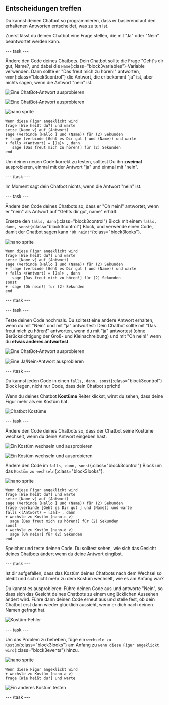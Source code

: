 ## Entscheidungen treffen

Du kannst deinen Chatbot so programmieren, dass er basierend auf den erhaltenen Antworten entscheidet, was zu tun ist.

Zuerst lässt du deinen Chatbot eine Frage stellen, die mit "Ja" oder "Nein" beantwortet werden kann.

--- task ---

Ändere den Code deines Chatbots. Dein Chatbot sollte die Frage "Geht's dir gut, Name?, und dabei die `Name`{:class="block3variables"}-Variable verwenden. Dann sollte er "Das freut mich zu hören!" antworten, `wenn`{:class="block3control"} die Antwort, die er bekommt "ja" ist, aber nichts sagen, wenn die Antwort "nein" ist.

![Eine ChatBot-Antwort ausprobieren](images/chatbot-if-test1-annotated.png)

![Eine ChatBot-Antwort ausprobieren](images/chatbot-if-test2.png)

![nano sprite](images/nano-sprite.png)

```blocks3
Wenn diese Figur angeklickt wird
frage [Wie heißt du?] und warte
setze [Name v] auf (Antwort)
sage (verbinde [Hallo ] und (Name)) für (2) Sekunden
+ frage (verbinde [Geht es Dir gut ] und (Name)) und warte
+ falls <(Antwort) = [Ja]> , dann 
   sage [Das freut mich zu hören!] für (2) Sekunden
end
```

Um deinen neuen Code korrekt zu testen, solltest Du ihn **zweimal** ausprobieren, einmal mit der Antwort "ja" und einmal mit "nein".

--- /task ---

Im Moment sagt dein Chatbot nichts, wenn die Antwort "nein" ist.

--- task ---

Ändere den Code deines Chatbots so, dass er "Oh nein!" antwortet, wenn er "nein" als Antwort auf "Gehts dir gut, name" erhält.

Ersetze den `falls, dann`{:class="block3control"} Block mit einem `falls, dann, sonst`{:class="block3control"} Block, und verwende einen Code, damit der Chatbot sagen kann `"Oh nein!"`{:class="block3looks"}.

![nano sprite](images/nano-sprite.png)

```blocks3
Wenn diese Figur angeklickt wird
frage [Wie heißt du?] und warte
setze [Name v] auf (Antwort)
sage (verbinde [Hallo ] und (Name)) für (2) Sekunden
+ frage (verbinde [Geht es Dir gut ] und (Name)) und warte
+ falls <(Antwort) = [Ja]> , dann 
   sage [Das freut mich zu hören!] für (2) Sekunden
sonst 
+  sage [Oh nein!] für (2) Sekunden
end
```

--- /task ---

--- task ---

Teste deinen Code nochmals. Du solltest eine andere Antwort erhalten, wenn du mit "Nein" und mit "ja" antwortest: Dein Chatbot sollte mit "Das freut mich zu hören!" antworten, wenn du mit "ja" antwortest (ohne Berücksichtigung der Groß- und Kleinschreibung) und mit "Oh nein!" wenn du **etwas anderes antwortest**.

![Eine ChatBot-Antwort ausprobieren](images/chatbot-if-test2.png)

![Eine Ja/Nein-Antwort ausprobieren](images/chatbot-if-else-test.png)

--- /task ---

Du kannst jeden Code in einen `falls, dann, sonst`{:class="block3control"} Block legen, nicht nur Code, dass dein Chatbot spricht!

Wenn du deines Chatbot **Kostüme** Reiter klickst, wirst du sehen, dass deine Figur mehr als ein Kostüm hat.

![Chatbot Kostüme](images/chatbot-costume-view-annotated.png)

--- task ---

Ändere den Code deines Chatbots so, dass der Chatbot seine Kostüme wechselt, wenn du deine Antwort eingeben hast.

![Ein Kostüm wechseln und ausprobieren](images/chatbot-costume-test1.png)

![Ein Kostüm wechseln und ausprobieren](images/chatbot-costume-test2.png)

Ändere den Code im `falls, dann, sonst`{:class="block3control"} Block um das `Kostüm zu wechseln`{:class="block3looks"}.

![nano sprite](images/nano-sprite.png)

```blocks3
Wenn diese Figur angeklickt wird
frage [Wie heißt du?] und warte
setze [Name v] auf (Antwort)
sage (verbinde [Hallo ] und (Name)) für (2) Sekunden
frage (verbinde [Geht es Dir gut ] und (Name)) und warte
falls <(Antwort) = [Ja]> , dann 
+ wechsle zu Kostüm (nano-c v)
  sage [Das freut mich zu hören!] für (2) Sekunden
sonst 
+ wechsle zu Kostüm (nano-d v)
  sage [Oh nein!] für (2) Sekunden
end
```

Speicher und teste deinen Code. Du solltest sehen, wie sich das Gesicht deines Chatbots ändert wenn du deine Antwort eingibst.

--- /task ---

Ist dir aufgefallen, dass das Kostüm deines Chatbots nach dem Wechsel so bleibt und sich nicht mehr zu dem Kostüm wechselt, wie es am Anfang war?

Du kannst es ausprobieren: Führe deinen Code aus und antworte "Nein", so dass sich das Gesicht deines Chatbots zu einem unglücklichen Aussehen ändert wird. Führe dann deinen Code erneut aus und stelle fest, ob dein Chatbot erst dann wieder glücklich aussieht, wenn er dich nach deinen Namen gefragt hat.

![Kostüm-Fehler](images/chatbot-costume-bug-test.png)

--- task ---

Um das Problem zu beheben, füge ein `wechsele zu Kostüm`{:class="block3looks"} am Anfang zu `wenn diese Figur angeklickt wird`{:class="block3events"} hinzu.

![nano sprite](images/nano-sprite.png)

```blocks3
Wenn diese Figur angeklickt wird
+ wechsle zu Kostüm (nano-a v)
frage [Wie heißt du?] und warte
```

![Ein anderes Kostüm testen](images/chatbot-costume-fix-test.png)

--- /task ---